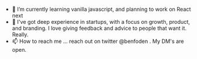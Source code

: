 - 🌱 I’m currently learning vanilla javascript, and planning to work on React next
- 💞️ I've got deep experience in startups, with a focus on growth, product, and branding. I love giving feedback and advice to people that want it. Really.
- 📫 How to reach me ... reach out on twitter @benfoden . My DM's are open.
